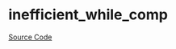 # inefficient_while_comp

[Source Code](https://github.com/software-mansion/cairo-lint/tree/main/crates/cairo-lint-core/src/lints/performance.rs#L12)


